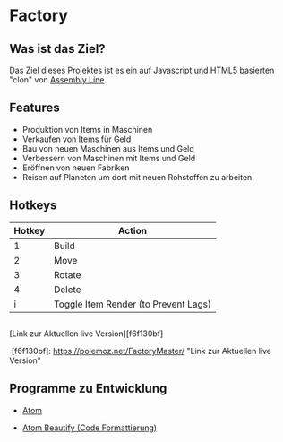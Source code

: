 # Factory

## Was ist das Ziel?
Das Ziel dieses Projektes ist es ein auf Javascript und HTML5 basierten "clon" von [Assembly Line][bc401062].

## Features

- Produktion von Items in Maschinen
- Verkaufen von Items für Geld
- Bau von neuen Maschinen aus Items und Geld
- Verbessern von Maschinen mit Items und Geld
- Eröffnen von neuen Fabriken
- Reisen auf Planeten um dort mit neuen Rohstoffen zu arbeiten

## Hotkeys
Hotkey  |  Action
--|--
1  |  Build
2  |  Move
3  |  Rotate
4  |  Delete
i  |  Toggle Item Render (to Prevent Lags)

##
[Link zur Aktuellen live Version][f6f130bf]

  [f6f130bf]: https://polemoz.net/FactoryMaster/ "Link zur Aktuellen live Version"

## Programme zu Entwicklung

- [Atom][b69092b5]
- [Atom Beautify (Code Formattierung)][d1b0890f]

  [bc401062]: https://play.google.com/store/apps/details?id=com.olympus.assemblyline&hl=de "Assembly Line"
  [b69092b5]: https://atom.io/ "Atom"
  [d1b0890f]: https://atom.io/packages/atom-beautify "Atom Beautify (Code Formattierung)"
